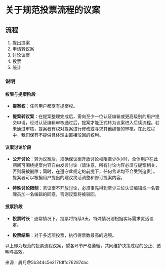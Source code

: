 # 关于规范投票流程的议案

## 流程
1. 提出提案
2. 申请转议案
3. 讨论议案
4. 投票
5. 统计

### 说明
#### 权限与提案阶段
- **提案权**：任何用户都享有提案权。

- **提案转议案**：在提案整理完成后，需向至少一位认证编辑或更高级别的用户提交申请，经过认证编辑审核通过后，提案才能正式转为议案进入后续流程。若未通过审核，提案者有权对提案进行修改或寻求其他编辑的审核。在此过程中，我们保有不提供具体理由直接驳回的权利。

#### 议案讨论阶段
- **公开讨论**：转为议案后，须确保议案开放讨论权限至少8小时，全体用户在此期间可围绕提案内容自由发言讨论（请注意，所有讨论内容必须与提案相关，否则将被删除；同时，在遵守此规定的前提下，任何言论均不会受到追责）。提案者可以根据用户提出的建议灵活调整和修订提案内容。

- **特殊讨论限制**：若议案不开放讨论，必须事先得到至少三位认证编辑或一名管理员加一名编辑的同意，否则议案将被驳回。

#### 投票阶段
- **投票时长**：通常情况下，投票将持续3天，特殊情况则根据实际需求灵活设定。

- **投票结果**：对于多选项投票，执行得票数最高的选项。

以上即为规范的投票流程议案，望各环节严格遵循，共同维护决策过程的公正、透明与高效。

来源：屑月@5b344c5e217fdffc76287dac